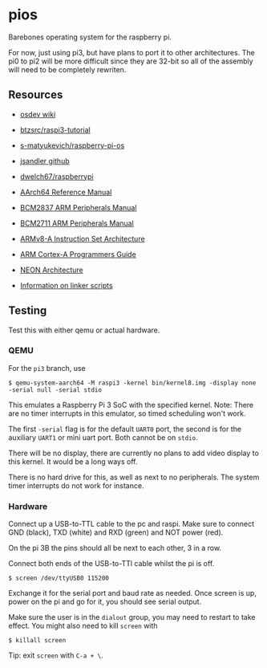 # pios

Barebones operating system for the raspberry pi.

For now, just using pi3, but have plans to port it to other architectures.
The pi0 to pi2 will be more difficult since they are 32-bit so all of the assembly will need to be completely rewriten.

## Resources
- [osdev wiki](https://wiki.osdev.org/ARM_RaspberryPi_Tutorial_C)
- [btzsrc/raspi3-tutorial](https://github.com/bztsrc/raspi3-tutorial)
- [s-matyukevich/raspberry-pi-os](https://github.com/s-matyukevich/raspberry-pi-os)
- [jsandler github](https://jsandler18.github.io/)
- [dwelch67/raspberrypi](https://github.com/dwelch67/raspberrypi)
- [AArch64 Reference Manual](https://developer.arm.com/documentation/ddi0487/latest)
- [BCM2837 ARM Peripherals Manual](https://github.com/raspberrypi/documentation/files/1888662/BCM2837-ARM-Peripherals.-.Revised.-.V2-1.pdf)
- [BCM2711 ARM Peripherals Manual](https://www.raspberrypi.org/documentation/hardware/raspberrypi/bcm2711/rpi_DATA_2711_1p0.pdf)
- [ARMv8-A Instruction Set Architecture](https://developer.arm.com/architectures/learn-the-architecture/armv8-a-instruction-set-architecture)
- [ARM Cortex-A Programmers Guide](https://developer.arm.com/docs/den0024/latest)
- [NEON Architecture](https://developer.arm.com/architectures/instruction-sets/simd-isas/neon)

- [Information on linker scripts](https://sourceware.org/binutils/docs/ld/Scripts.html#Scripts)

## Testing
Test this with either qemu or actual hardware.

### QEMU
For the `pi3` branch, use

```
$ qemu-system-aarch64 -M raspi3 -kernel bin/kernel8.img -display none -serial null -serial stdio
```
This emulates a Raspberry Pi 3 SoC with the specified kernel.
Note: There are no timer interrupts in this emulator, so timed scheduling won't work.

The first `-serial` flag is for the default `UART0` port, the second is for the auxiliary `UART1` or mini uart port.
Both cannot be on `stdio`.

There will be no display, there are currently no plans to add video display to this kernel. 
It would be a long ways off.

There is no hard drive for this, as well as next to no peripherals.
The system timer interrupts do not work for instance.

### Hardware
Connect up a USB-to-TTL cable to the pc and raspi.
Make sure to connect GND (black), TXD (white) and RXD (green) and NOT power (red).

On the pi 3B the pins should all be next to each other, 3 in a row.

Connect both ends of the USB-to-TTl cable whilst the pi is off.
```
$ screen /dev/ttyUSB0 115200
```
Exchange it for the serial port and baud rate as needed.
Once screen is up, power on the pi and go for it, you should see serial output.

Make sure the user is in the `dialout` group, you may need to restart to take effect.
You might also need to kill `screen` with
```
$ killall screen
```

Tip: exit `screen` with `C-a + \`.

